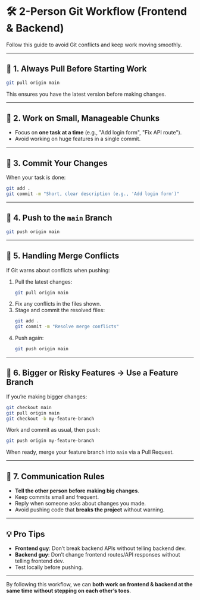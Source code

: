 # 🛠 2-Person Git Workflow (Frontend & Backend)

Follow this guide to avoid Git conflicts and keep work moving smoothly.

---

## 📌 1. Always Pull Before Starting Work

```bash
git pull origin main
```

This ensures you have the latest version before making changes.

---

## 📌 2. Work on Small, Manageable Chunks

- Focus on **one task at a time** (e.g., "Add login form", "Fix API route").
- Avoid working on huge features in a single commit.

---

## 📌 3. Commit Your Changes

When your task is done:

```bash
git add .
git commit -m "Short, clear description (e.g., 'Add login form')"
```

---

## 📌 4. Push to the `main` Branch

```bash
git push origin main
```

---

## 📌 5. Handling Merge Conflicts

If Git warns about conflicts when pushing:

1. Pull the latest changes:
   ```bash
   git pull origin main
   ```
2. Fix any conflicts in the files shown.
3. Stage and commit the resolved files:
   ```bash
   git add .
   git commit -m "Resolve merge conflicts"
   ```
4. Push again:
   ```bash
   git push origin main
   ```

---

## 📌 6. Bigger or Risky Features → Use a Feature Branch

If you’re making bigger changes:

```bash
git checkout main
git pull origin main
git checkout -b my-feature-branch
```

Work and commit as usual, then push:

```bash
git push origin my-feature-branch
```

When ready, merge your feature branch into `main` via a Pull Request.

---

## 📌 7. Communication Rules

- **Tell the other person before making big changes**.
- Keep commits small and frequent.
- Reply when someone asks about changes you made.
- Avoid pushing code that **breaks the project** without warning.

---

## 💡 Pro Tips

- **Frontend guy**: Don’t break backend APIs without telling backend dev.
- **Backend guy**: Don’t change frontend routes/API responses without telling frontend dev.
- Test locally before pushing.

---

By following this workflow, we can **both work on frontend & backend at the same time without stepping on each other’s toes**.
